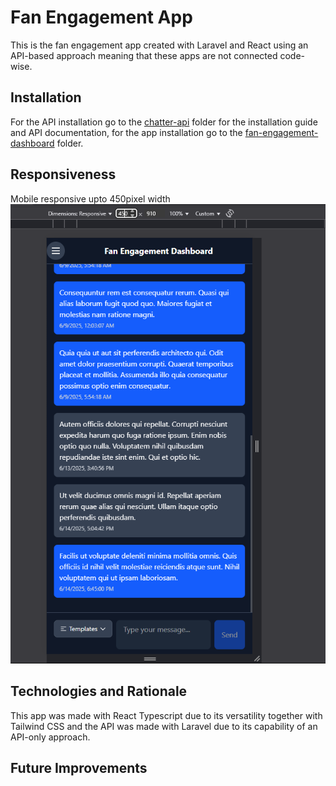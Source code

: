 # Fan Engagement App

This is the fan engagement app created with Laravel and React using an API-based approach meaning that these apps are not connected code-wise.

## Installation

For the API installation go to the [chatter-api](https://github.com/Morty-lab/Fan-Engagement-Dashboard/tree/main/chatter-api) folder for the installation guide and API documentation, for the app installation go to the [fan-engagement-dashboard](https://github.com/Morty-lab/Fan-Engagement-Dashboard/tree/main/fan-engagement-dashboard) folder.

## Responsiveness
Mobile responsive upto 450pixel width
![alt text](image.png)

## Technologies and Rationale

This app was made with React Typescript due to its versatility together with Tailwind CSS and the API was made with Laravel due to its capability of an API-only approach.

## Future Improvements
